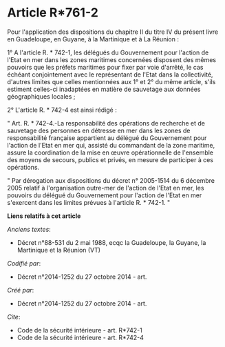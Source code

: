 # Article R*761-2

Pour l'application des dispositions du chapitre II du titre IV du présent livre en Guadeloupe, en Guyane, à la Martinique et
à La Réunion : 

1° A l'article R. * 742-1, les délégués du Gouvernement pour l'action de l'Etat en mer dans les zones maritimes concernées
disposent des mêmes pouvoirs que les préfets maritimes pour fixer par voie d'arrêté, le cas échéant conjointement avec le
représentant de l'Etat dans la collectivité, d'autres limites que celles mentionnées aux 1° et 2° du même article, s'ils
estiment celles-ci inadaptées en matière de sauvetage aux données géographiques locales ; 

2° L'article R. * 742-4 est ainsi rédigé : 

" Art. R. * 742-4.-La responsabilité des opérations de recherche et de sauvetage des personnes en détresse en mer dans les
zones de responsabilité française appartient au délégué du Gouvernement pour l'action de l'Etat en mer qui, assisté du
commandant de la zone maritime, assure la coordination de la mise en œuvre opérationnelle de l'ensemble des moyens de
secours, publics et privés, en mesure de participer à ces opérations. 

" Par dérogation aux dispositions du décret n° 2005-1514 du 6 décembre 2005 relatif à l'organisation outre-mer de l'action de
l'Etat en mer, les pouvoirs du délégué du Gouvernement pour l'action de l'Etat en mer s'exercent dans les limites prévues à
l'article R. * 742-1. "

**Liens relatifs à cet article**

_Anciens textes_:

  - Décret n°88-531 du 2 mai 1988, ecqc la Guadeloupe, la Guyane, la Martinique et la Réunion  (VT)

_Codifié par_:

  - Décret n°2014-1252 du 27 octobre 2014 - art.

_Créé par_:

  - Décret n°2014-1252 du 27 octobre 2014 - art.

_Cite_:

  - Code de la sécurité intérieure - art. R*742-1
  - Code de la sécurité intérieure - art. R*742-4

